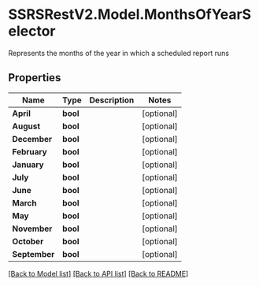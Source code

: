 # SSRSRestV2.Model.MonthsOfYearSelector
Represents the months of the year in which a scheduled report runs

## Properties

Name | Type | Description | Notes
------------ | ------------- | ------------- | -------------
**April** | **bool** |  | [optional] 
**August** | **bool** |  | [optional] 
**December** | **bool** |  | [optional] 
**February** | **bool** |  | [optional] 
**January** | **bool** |  | [optional] 
**July** | **bool** |  | [optional] 
**June** | **bool** |  | [optional] 
**March** | **bool** |  | [optional] 
**May** | **bool** |  | [optional] 
**November** | **bool** |  | [optional] 
**October** | **bool** |  | [optional] 
**September** | **bool** |  | [optional] 

[[Back to Model list]](../../README.md#documentation-for-models) [[Back to API list]](../../README.md#documentation-for-api-endpoints) [[Back to README]](../../README.md)


